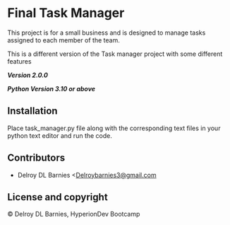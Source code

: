 # Final Task Manager

This project is for a small business and is designed to manage tasks assigned to each member of the team.

This is a different version of the Task manager project with some different features

***Version 2.0.0***

***Python Version 3.10 or above***



## Installation

Place task_manager.py file along with the corresponding text files in your python text editor and run the code.

## Contributors

- Delroy DL Barnies <Delroybarnies3@gmail.com

## License and copyright

© Delroy DL Barnies, HyperionDev Bootcamp